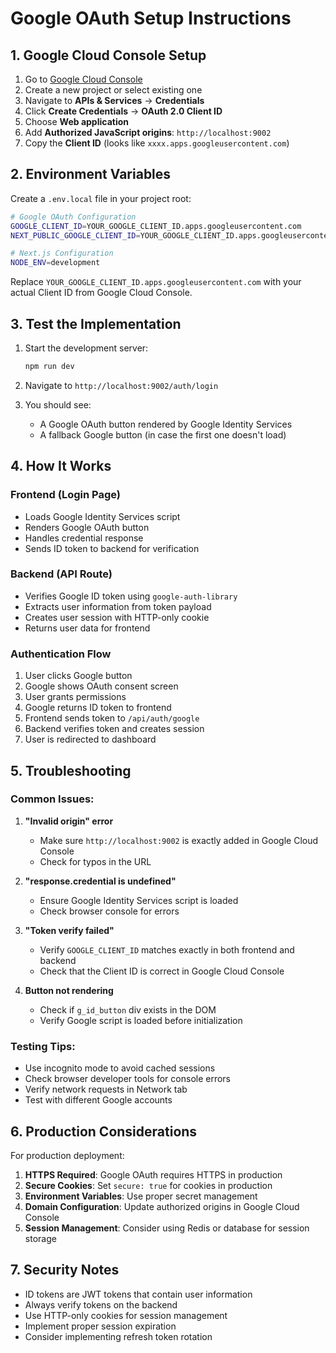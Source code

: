# Google OAuth Setup Instructions

## 1. Google Cloud Console Setup

1. Go to [Google Cloud Console](https://console.cloud.google.com/)
2. Create a new project or select existing one
3. Navigate to **APIs & Services** → **Credentials**
4. Click **Create Credentials** → **OAuth 2.0 Client ID**
5. Choose **Web application**
6. Add **Authorized JavaScript origins**: `http://localhost:9002`
7. Copy the **Client ID** (looks like `xxxx.apps.googleusercontent.com`)

## 2. Environment Variables

Create a `.env.local` file in your project root:

```bash
# Google OAuth Configuration
GOOGLE_CLIENT_ID=YOUR_GOOGLE_CLIENT_ID.apps.googleusercontent.com
NEXT_PUBLIC_GOOGLE_CLIENT_ID=YOUR_GOOGLE_CLIENT_ID.apps.googleusercontent.com

# Next.js Configuration
NODE_ENV=development
```

Replace `YOUR_GOOGLE_CLIENT_ID.apps.googleusercontent.com` with your actual Client ID from Google Cloud Console.

## 3. Test the Implementation

1. Start the development server:
   ```bash
   npm run dev
   ```

2. Navigate to `http://localhost:9002/auth/login`

3. You should see:
   - A Google OAuth button rendered by Google Identity Services
   - A fallback Google button (in case the first one doesn't load)

## 4. How It Works

### Frontend (Login Page)
- Loads Google Identity Services script
- Renders Google OAuth button
- Handles credential response
- Sends ID token to backend for verification

### Backend (API Route)
- Verifies Google ID token using `google-auth-library`
- Extracts user information from token payload
- Creates user session with HTTP-only cookie
- Returns user data for frontend

### Authentication Flow
1. User clicks Google button
2. Google shows OAuth consent screen
3. User grants permissions
4. Google returns ID token to frontend
5. Frontend sends token to `/api/auth/google`
6. Backend verifies token and creates session
7. User is redirected to dashboard

## 5. Troubleshooting

### Common Issues:

1. **"Invalid origin" error**
   - Make sure `http://localhost:9002` is exactly added in Google Cloud Console
   - Check for typos in the URL

2. **"response.credential is undefined"**
   - Ensure Google Identity Services script is loaded
   - Check browser console for errors

3. **"Token verify failed"**
   - Verify `GOOGLE_CLIENT_ID` matches exactly in both frontend and backend
   - Check that the Client ID is correct in Google Cloud Console

4. **Button not rendering**
   - Check if `g_id_button` div exists in the DOM
   - Verify Google script is loaded before initialization

### Testing Tips:
- Use incognito mode to avoid cached sessions
- Check browser developer tools for console errors
- Verify network requests in Network tab
- Test with different Google accounts

## 6. Production Considerations

For production deployment:

1. **HTTPS Required**: Google OAuth requires HTTPS in production
2. **Secure Cookies**: Set `secure: true` for cookies in production
3. **Environment Variables**: Use proper secret management
4. **Domain Configuration**: Update authorized origins in Google Cloud Console
5. **Session Management**: Consider using Redis or database for session storage

## 7. Security Notes

- ID tokens are JWT tokens that contain user information
- Always verify tokens on the backend
- Use HTTP-only cookies for session management
- Implement proper session expiration
- Consider implementing refresh token rotation

